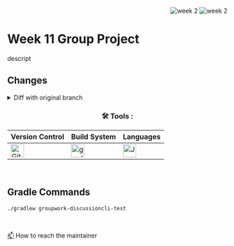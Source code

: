 <div align="right">
 
![week 2](https://img.shields.io/github/actions/workflow/status/Kyle-Gortych-Kenzie-Group-Work-T2/Week11GroupWork/main.yml?label=main) ![week 2](https://img.shields.io/github/actions/workflow/status/Kyle-Gortych-Kenzie-Group-Work-T2/Week11GroupWork/original.yml?label=original)

</div>

# Week 11 Group Project 

descript

## Changes
<details>
<summary>Diff with original branch</summary>

<details>
<summary>sample.java</summary>
 
```diff
input
```
</details>

</details>

<div align="center">
 
### :hammer_and_wrench: Tools :

| Version Control | Build System | Languages |
| --------------- | ------------ | --------- |
| <img src="https://img.shields.io/badge/Git-white?style=plastic&logo=git&logoColor=red" title="Git" alt="Git" height="30"/> | <img src="https://img.shields.io/badge/Gradle-white?style=plastic&logo=gradle&logoColor=black" title="gradle" alt="gradle" height="30"/> | <img src="https://custom-icon-badges.demolab.com/badge/Java-white.svg?&sytle=plastic&logo=java" title="Java" alt="Java" height="30"/> |
</div>
<br>

## Gradle Commands
```console
./gradlew groupwork-discussioncli-test
```
<br>

<a href="your-gmail-link?">:mailbox:</a> How to reach the maintainer
